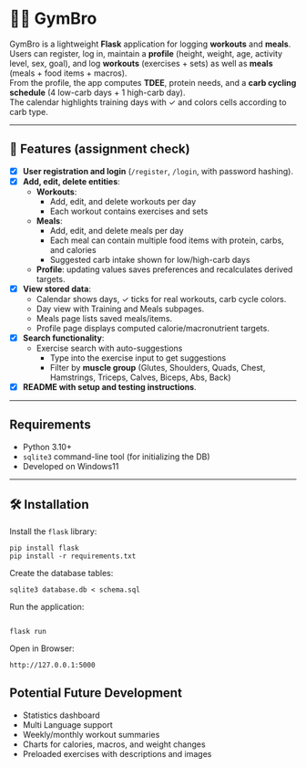 # 🏋🏿 GymBro

GymBro is a lightweight **Flask** application for logging **workouts** and **meals**.  
Users can register, log in, maintain a **profile** (height, weight, age, activity level, sex, goal), and log **workouts** (exercises + sets) as well as **meals** (meals + food items + macros).  
From the profile, the app computes **TDEE**, protein needs, and a **carb cycling schedule** (4 low-carb days + 1 high-carb day).  
The calendar highlights training days with ✓ and colors cells according to carb type.

---

## 🚀 Features (assignment check)

- [x] **User registration and login** (`/register`, `/login`, with password hashing).
- [x] **Add, edit, delete entities**:
  - **Workouts**:
    - Add, edit, and delete workouts per day
    - Each workout contains exercises and sets
  - **Meals**: 
    - Add, edit, and delete meals per day
    - Each meal can contain multiple food items with protein, carbs, and calories
    - Suggested carb intake shown for low/high-carb days  
  - **Profile**: updating values saves preferences and recalculates derived targets.
- [x] **View stored data**:
    - Calendar shows days, ✓ ticks for real workouts, carb cycle colors.
    - Day view with Training and Meals subpages.
    - Meals page lists saved meals/items.
    - Profile page displays computed calorie/macronutrient targets.
- [x] **Search functionality**: 
    - Exercise search with auto-suggestions
      - Type into the exercise input to get suggestions
      - Filter by **muscle group** (Glutes, Shoulders, Quads, Chest, Hamstrings, Triceps, Calves, Biceps, Abs, Back)  
- [x] **README with setup and testing instructions**.

---

## Requirements

- Python 3.10+
- `sqlite3` command-line tool (for initializing the DB)
- Developed on Windows11

---

## 🛠 Installation

Install the `flask` library:

```
pip install flask
pip install -r requirements.txt
```

Create the database tables:

```
sqlite3 database.db < schema.sql
```

Run the application:

```

flask run
```
Open in Browser:

```
http://127.0.0.1:5000
```

## Potential Future Development 
- Statistics dashboard
- Multi Language support
- Weekly/monthly workout summaries
- Charts for calories, macros, and weight changes
- Preloaded exercises with descriptions and images